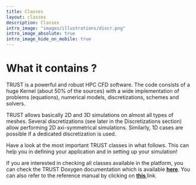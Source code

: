 ```yaml
---
title: Classes
layout: classes
description: Classes
intro_image: "images/illustrations/discr.png"
intro_image_absolute: true
intro_image_hide_on_mobile: true
---
```


# What it contains ?

TRUST is a powerful and robust HPC CFD software. The code consists of a huge Kernel (about 50% of the sources) with a wide implementation of problems (equations), numerical models, discretizations, schemes and solvers. 

TRUST allows basically 2D and 3D simulations on almost all types of meshes. Several discretizations (see later in the Discretizations section) allow performing 2D axi-symmetrical simulations. Similarly, 1D cases are possible if a dedicated discretization is used.

Have a look at the most important TRUST classes in what follows. This can help you in defining your application and in setting up your simulation!

If you are interested in checking all classes available in the platform, you can check the TRUST Doxygen documentation which is available **[here](https://cea-trust-platform.readthedocs.io/en/latest/doxy/index.html)**. You can also refer to the reference manual by clicking on **[this ](https://cea-trust-platform.readthedocs.io/en/latest/srcs/reference/index.html#trust-keyword-reference-manual)** link.
